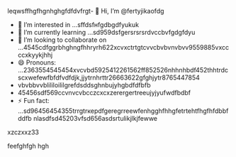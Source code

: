 leqwsffhgfhgnhghgfdfdvfrgt- 👋 Hi, I’m @fertyjikаоfdg
- 👀 I’m interested in ...sffdsfнfgdbgdfyukuk
- 🌱 I’m currently learning ...sd959dsfgersrsrsrdvccbvfgdgfdyu
- 💞️ I’m looking to collaborate on ...4545cdfggrbhghngfhhryrh622xcvxctrtgtcvvcbvbvnvbvv9559885vxccccxkyykjhhj
- 😄 Pronouns: ...2363554545454xvcvbd5925412261562ff852526nhhnhbdf452thhtrdcscxwefewfbfdfvdfdjk,jjytrnhrttr26663622gfghjytr8765447854
- vbvbbvvblililoililgrefdsddsghnbujyhgbdfdfbfb
- 45456sdf569ccvnvcvbcczcxcxzerergertreeujyjyufwdfbdbf
- ⚡ Fun fact: ...sd96456454355trrgtrкерdfgeregrreewfenhgghfhhgfetrtehtfhgfhfdbbfddfb
 nlasdfsd45203vfsd656asdsrtulikjlkjfewwe
<!---hfd5435456262966022002regfddfdfdgrgrexfffsdfdshgf
fertyjik/fertyjik is a ✨ special ✨ repository because its `README.md` (weerthis fidfble) appears on your GitHub pgererofis96dfsdsle.gfm
You can click the Preview link to take a look at your changes.523526dhewe
--->xzczxxz33
feefghfgh
hgh

